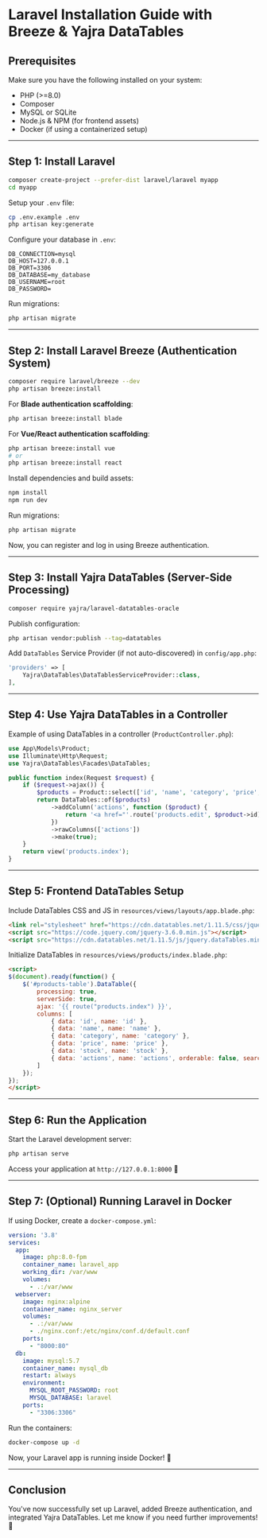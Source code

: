 # Laravel Installation Guide with Breeze & Yajra DataTables

## Prerequisites

Make sure you have the following installed on your system:

- PHP (>=8.0)
- Composer
- MySQL or SQLite
- Node.js & NPM (for frontend assets)
- Docker (if using a containerized setup)

---

## Step 1: Install Laravel

```sh
composer create-project --prefer-dist laravel/laravel myapp
cd myapp
```

Setup your `.env` file:

```sh
cp .env.example .env
php artisan key:generate
```

Configure your database in `.env`:

```
DB_CONNECTION=mysql
DB_HOST=127.0.0.1
DB_PORT=3306
DB_DATABASE=my_database
DB_USERNAME=root
DB_PASSWORD=
```

Run migrations:

```sh
php artisan migrate
```

---

## Step 2: Install Laravel Breeze (Authentication System)

```sh
composer require laravel/breeze --dev
php artisan breeze:install
```

For **Blade authentication scaffolding**:

```sh
php artisan breeze:install blade
```

For **Vue/React authentication scaffolding**:

```sh
php artisan breeze:install vue
# or
php artisan breeze:install react
```

Install dependencies and build assets:

```sh
npm install
npm run dev
```

Run migrations:

```sh
php artisan migrate
```

Now, you can register and log in using Breeze authentication.

---

## Step 3: Install Yajra DataTables (Server-Side Processing)

```sh
composer require yajra/laravel-datatables-oracle
```

Publish configuration:

```sh
php artisan vendor:publish --tag=datatables
```

Add `DataTables` Service Provider (if not auto-discovered) in `config/app.php`:

```php
'providers' => [
    Yajra\DataTables\DataTablesServiceProvider::class,
],
```

---

## Step 4: Use Yajra DataTables in a Controller

Example of using DataTables in a controller (`ProductController.php`):

```php
use App\Models\Product;
use Illuminate\Http\Request;
use Yajra\DataTables\Facades\DataTables;

public function index(Request $request) {
    if ($request->ajax()) {
        $products = Product::select(['id', 'name', 'category', 'price', 'stock']);
        return DataTables::of($products)
            ->addColumn('actions', function ($product) {
                return '<a href="'.route('products.edit', $product->id).'" class="btn btn-warning">Edit</a>';
            })
            ->rawColumns(['actions'])
            ->make(true);
    }
    return view('products.index');
}
```

---

## Step 5: Frontend DataTables Setup

Include DataTables CSS and JS in `resources/views/layouts/app.blade.php`:

```html
<link rel="stylesheet" href="https://cdn.datatables.net/1.11.5/css/jquery.dataTables.min.css">
<script src="https://code.jquery.com/jquery-3.6.0.min.js"></script>
<script src="https://cdn.datatables.net/1.11.5/js/jquery.dataTables.min.js"></script>
```

Initialize DataTables in `resources/views/products/index.blade.php`:

```html
<script>
$(document).ready(function() {
    $('#products-table').DataTable({
        processing: true,
        serverSide: true,
        ajax: '{{ route("products.index") }}',
        columns: [
            { data: 'id', name: 'id' },
            { data: 'name', name: 'name' },
            { data: 'category', name: 'category' },
            { data: 'price', name: 'price' },
            { data: 'stock', name: 'stock' },
            { data: 'actions', name: 'actions', orderable: false, searchable: false }
        ]
    });
});
</script>
```

---

## Step 6: Run the Application

Start the Laravel development server:

```sh
php artisan serve
```

Access your application at `http://127.0.0.1:8000` 🚀

---

## Step 7: (Optional) Running Laravel in Docker

If using Docker, create a `docker-compose.yml`:

```yaml
version: '3.8'
services:
  app:
    image: php:8.0-fpm
    container_name: laravel_app
    working_dir: /var/www
    volumes:
      - .:/var/www
  webserver:
    image: nginx:alpine
    container_name: nginx_server
    volumes:
      - .:/var/www
      - ./nginx.conf:/etc/nginx/conf.d/default.conf
    ports:
      - "8000:80"
  db:
    image: mysql:5.7
    container_name: mysql_db
    restart: always
    environment:
      MYSQL_ROOT_PASSWORD: root
      MYSQL_DATABASE: laravel
    ports:
      - "3306:3306"
```

Run the containers:

```sh
docker-compose up -d
```

Now, your Laravel app is running inside Docker! 🚀

---

## Conclusion

You've now successfully set up Laravel, added Breeze authentication, and integrated Yajra DataTables. Let me know if you need further improvements! 🎯
